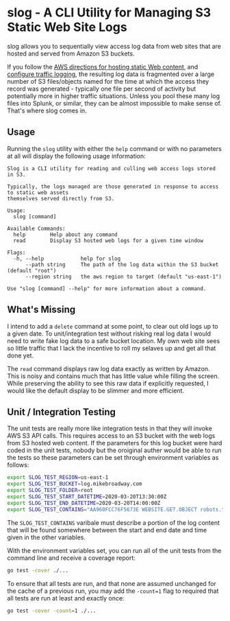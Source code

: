 # slog - A CLI Utility for Managing S3 Static Web Site Logs

slog allows you to sequentially view access log data from web sites that are hosted
and served from Amazon S3 buckets.

If you follow the [AWS directions for hosting static Web content](https://docs.aws.amazon.com/AmazonS3/latest/dev/WebsiteHosting.html),
and [configure traffic logging](https://docs.aws.amazon.com/AmazonS3/latest/dev/LoggingWebsiteTraffic.html),
the resulting log data is fragmented over a large number of S3 files/objects named for the time at which the access
they record was generated - typically one file per second of activity but potentially more in higher traffic
situations. Unless you pool these many log files into Splunk, or similar, they can be almost impossible to
make sense of. That's where slog comes in.

## Usage

Running the `slog` utility with either the `help` command or with no parameters at all will display the
following usage information:

```text
Slog is a CLI utility for reading and culling web access logs stored in S3.

Typically, the logs managed are those generated in response to access to static web assets
themselves served directly from S3.

Usage:
  slog [command]

Available Commands:
  help        Help about any command
  read        Display S3 hosted web logs for a given time window

Flags:
  -h, --help            help for slog
      --path string     The path of the log data within the S3 bucket (default "root")
      --region string   the aws region to target (default "us-east-1")

Use "slog [command] --help" for more information about a command.
```

## What's Missing

I intend to add a `delete` command at some point, to clear out old logs up to a
given date. To unit/integration test without risking real log data I would need to
write fake log data to a safe bucket location. My own web site sees so little
traffic that I lack the incentive to roll my selaves up and get all that done yet.

The `read` command displays raw log data exactly as written by Amazon. This is
noisy and contains much that has little value while filling the screen. While
preserving the ability to see this raw data if explicitly requested, I would
like the default display to be slimmer and more efficient.

## Unit / Integration Testing

The unit tests are really more like integration tests in that they will invoke
AWS S3 API calls. This requires access to an S3 bucket with the web logs from
S3 hosted web content. If the parameters for this log bucket were hard coded
in the unit tests, nobody but the oroiginal auther would be able to run the
tests so these parameters can be set through environment variables as follows:

```bash
export SLOG_TEST_REGION=us-east-1
export SLOG_TEST_BUCKET=log.mikebroadway.com
export SLOG_TEST_FOLDER=root
export SLOG_TEST_START_DATETIME=2020-03-20T13:30:00Z
export SLOG_TEST_END_DATETIME=2020-03-20T14:00:00Z
export SLOG_TEST_CONTAINS="AA960FCC76F5673E WEBSITE.GET.OBJECT robots.txt"
```

The `SLOG_TEST_CONTAINS` varibale must describe a portion of the log content
that will be found somewhere between the start and end date and time given in the
other variables.

With the environment variables set, you can run all of the unit tests from the
command line and receive a coverage report:

```bash
go test -cover ./...
```

To ensure that all tests are run, and that none are assumed unchanged for the
cache of a previous run, you may add the `-count=1` flag to required that all
tests are run at least and exactly once:

```bash
go test -cover -count=1 ./...
```
